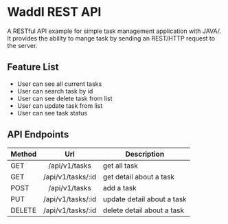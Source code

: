 # Waddl REST API 

A RESTful API example for simple task management application with JAVA/. 
It provides the ability to mange task by sending an REST/HTTP request to the server.

## Feature List
* User can see all current tasks
* User can search task by id
* User can see delete task from list
* User can update task from list
* User can see task status


## API Endpoints
| Method | Url | Description |
|--------|:-----:| ----------|
| GET    | /api/v1/tasks     | get all task|
| GET    | /api/v1/tasks/:id | get detail about a task|
| POST   | /api/v1/tasks     | add a task|
| PUT    | /api/v1/tasks/:id | update detail about a task|
| DELETE | /api/v1/tasks/:id | delete detail about a task|




